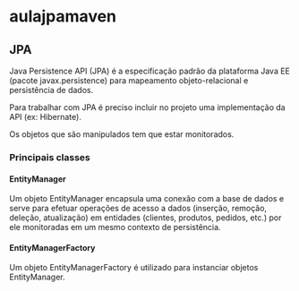 # aulajpamaven

## JPA  
Java Persistence API (JPA) é a especificação padrão da plataforma Java EE (pacote javax.persistence) para mapeamento objeto-relacional e persistência de dados.

Para trabalhar com JPA é preciso incluir no projeto uma implementação da API (ex: Hibernate).

Os objetos que são manipulados tem que estar monitorados.

### Principais classes  

#### EntityManager  

Um objeto EntityManager encapsula uma conexão com a base de dados e serve para efetuar operações de acesso a dados (inserção, remoção, deleção, atualização) em entidades (clientes, produtos, pedidos, etc.) por ele monitoradas em um mesmo contexto de persistência.

#### EntityManagerFactory  

Um objeto EntityManagerFactory é utilizado para instanciar objetos EntityManager.
